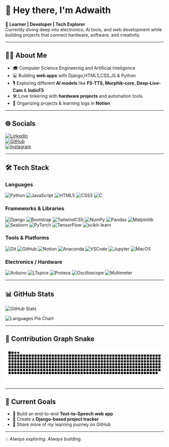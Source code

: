# 👋 Hey there, I'm Adwaith

🚀 **Learner | Developer | Tech Explorer**  
Currently diving deep into electronics, AI tools, and web development while building projects that connect hardware, software, and creativity.

---

## 🧑‍💻 About Me
- 🎓 Computer Science Engineering and Artificial Inteligence 
- 💻 Building **web apps** with Django,HTML5,CSS,JS & Python
- 🎙 Exploring different **AI models** like **F5-TTS, Morphik-core, Deep-Live-Cam** & **IndicF5**
- 🛠 Love tinkering with **hardware projects** and automation tools
- 📒 Organizing projects & learning logs in **Notion**

---

## 🌐 Socials
[![LinkedIn](https://img.shields.io/badge/LinkedIn-0A66C2?style=for-the-badge&logo=linkedin&logoColor=white)](https://linkedin.com/in/adwaith-santhosh)  
[![GitHub](https://img.shields.io/badge/GitHub-181717?style=for-the-badge&logo=github&logoColor=white)](https://github.com/adwaithsanthosh)  
[![Instagram](https://img.shields.io/badge/Instagram-E4405F?style=for-the-badge&logo=instagram&logoColor=white)](https://instagram.com/YOUR_INSTAGRAM_HANDLE)

---

## 🛠 Tech Stack

### **Languages**
![Python](https://img.shields.io/badge/Python-3776AB?style=for-the-badge&logo=python&logoColor=white)
![JavaScript](https://img.shields.io/badge/JavaScript-F7DF1E?style=for-the-badge&logo=javascript&logoColor=black)
![HTML5](https://img.shields.io/badge/HTML5-E34F26?style=for-the-badge&logo=html5&logoColor=white)
![CSS3](https://img.shields.io/badge/CSS3-1572B6?style=for-the-badge&logo=css3&logoColor=white)
![C](https://img.shields.io/badge/C-00599C?style=for-the-badge&logo=c&logoColor=white)

### **Frameworks & Libraries**
![Django](https://img.shields.io/badge/Django-092E20?style=for-the-badge&logo=django&logoColor=white)
![Bootstrap](https://img.shields.io/badge/Bootstrap-7952B3?style=for-the-badge&logo=bootstrap&logoColor=white)
![TailwindCSS](https://img.shields.io/badge/Tailwind_CSS-38B2AC?style=for-the-badge&logo=tailwind-css&logoColor=white)
![NumPy](https://img.shields.io/badge/NumPy-013243?style=for-the-badge&logo=numpy&logoColor=white)
![Pandas](https://img.shields.io/badge/Pandas-150458?style=for-the-badge&logo=pandas&logoColor=white)
![Matplotlib](https://img.shields.io/badge/Matplotlib-11557C?style=for-the-badge&logo=plotly&logoColor=white)
![Seaborn](https://img.shields.io/badge/Seaborn-009688?style=for-the-badge&logoColor=white)
![PyTorch](https://img.shields.io/badge/PyTorch-EE4C2C?style=for-the-badge&logo=pytorch&logoColor=white)
![TensorFlow](https://img.shields.io/badge/TensorFlow-FF6F00?style=for-the-badge&logo=tensorflow&logoColor=white)
![scikit-learn](https://img.shields.io/badge/scikit--learn-F7931E?style=for-the-badge&logo=scikit-learn&logoColor=white)

### **Tools & Platforms**
![Git](https://img.shields.io/badge/Git-F05032?style=for-the-badge&logo=git&logoColor=white)
![GitHub](https://img.shields.io/badge/GitHub-181717?style=for-the-badge&logo=github)
![Notion](https://img.shields.io/badge/Notion-000000?style=for-the-badge&logo=notion&logoColor=white)
![Anaconda](https://img.shields.io/badge/Anaconda-44A833?style=for-the-badge&logo=anaconda&logoColor=white)
![VSCode](https://img.shields.io/badge/VS_Code-007ACC?style=for-the-badge&logo=visualstudiocode&logoColor=white)
![Jupyter](https://img.shields.io/badge/Jupyter-FA0F00?style=for-the-badge&logo=jupyter&logoColor=white)
![MacOS](https://img.shields.io/badge/MacOS-000000?style=for-the-badge&logo=apple&logoColor=white)

### **Electronics / Hardware**
![Arduino](https://img.shields.io/badge/Arduino-00979D?style=for-the-badge&logo=arduino&logoColor=white)
![LTspice](https://img.shields.io/badge/LTspice-A4373A?style=for-the-badge&logoColor=white)
![Proteus](https://img.shields.io/badge/Proteus-003087?style=for-the-badge&logoColor=white)
![Oscilloscope](https://img.shields.io/badge/Oscilloscope-555555?style=for-the-badge)
![Multimeter](https://img.shields.io/badge/Multimeter-FFCC00?style=for-the-badge)

---

## 📊 GitHub Stats
![GitHub Stats](https://github-readme-stats.vercel.app/api?username=anuraghazra&show_icons=true&theme=tokyonight&count_private=true&hide_border=true&line_height=28&include_all_commits=true)

![Languages Pie Chart](https://quickchart.io/chart?c={type:'pie',data:{labels:['Python','JavaScript','HTML5','C++','CSS3','C'],datasets:[{data:[35,25,15,10,8,7]}]},options:{plugins:{legend:{labels:{color:'white',font:{size:14}}}}}})



---

## 🐍 Contribution Graph Snake
![snake gif](https://github.com/Platane/snk/raw/output/github-contribution-grid-snake.svg)



---

## 📌 Current Goals
- 🔹 Build an end-to-end **Text-to-Speech web app**  
- 🔹 Create a **Django-based project tracker**   
- 🔹 Share more of my learning journey on GitHub  

---
💡 *Always exploring. Always building.*

